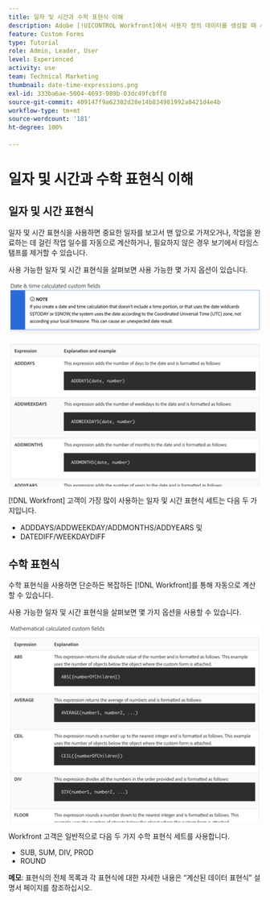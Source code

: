 ```yaml
---
title: 일자 및 시간과 수학 표현식 이해
description: Adobe [!UICONTROL Workfront]에서 사용자 정의 데이터를 생성할 때 사용할 수 있는 일자, 시간 및 수학 표현식이 무엇인지 알아봅니다.
feature: Custom Forms
type: Tutorial
role: Admin, Leader, User
level: Experienced
activity: use
team: Technical Marketing
thumbnail: date-time-expressions.png
exl-id: 333ba6ae-5004-4693-989b-03dc49fcbff8
source-git-commit: 409147f9a62302d28e14b834981992a0421d4e4b
workflow-type: tm+mt
source-wordcount: '181'
ht-degree: 100%

---
```


# 일자 및 시간과 수학 표현식 이해

## 일자 및 시간 표현식

일자 및 시간 표현식을 사용하면 중요한 일자를 보고서 맨 앞으로 가져오거나, 작업을 완료하는 데 걸린 작업 일수를 자동으로 계산하거나, 필요하지 않은 경우 보기에서 타임스탬프를 제거할 수 있습니다.

사용 가능한 일자 및 시간 표현식을 살펴보면 사용 가능한 몇 가지 옵션이 있습니다.

![샘플 일자 및 시간 표현식](assets/datetimeexpressions01.png)

[!DNL Workfront] 고객이 가장 많이 사용하는 일자 및 시간 표현식 세트는 다음 두 가지입니다.

* ADDDAYS/ADDWEEKDAY/ADDMONTHS/ADDYEARS 및
* DATEDIFF/WEEKDAYDIFF

## 수학 표현식

수학 표현식을 사용하면 단순하든 복잡하든 [!DNL Workfront]를 통해 자동으로 계산할 수 있습니다.

사용 가능한 일자 및 시간 표현식을 살펴보면 몇 가지 옵션을 사용할 수 있습니다.

![샘플 수학 표현식](assets/datetimeexpressions02.png)

Workfront 고객은 일반적으로 다음 두 가지 수학 표현식 세트를 사용합니다.

* SUB, SUM, DIV, PROD
* ROUND

<b>메모</b>: 표현식의 전체 목록과 각 표현식에 대한 자세한 내용은 “계산된 데이터 표현식” 설명서 페이지를 참조하십시오.